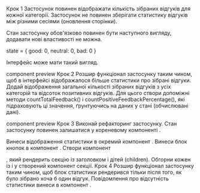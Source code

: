 Крок 1 Застосунок повинен відображати кількість зібраних відгуків для кожної
категорії. Застосунок не повинен зберігати статистику відгуків між різними
сесіями (оновлення сторінки).

Стан застосунку обов'язково повинен бути наступного вигляду, додавати нові
властивості не можна.

state = { good: 0, neutral: 0, bad: 0 }

Інтерфейс може мати такий вигляд.

component preview Крок 2 Розшир функціонал застосунку таким чином, щоб в
інтерфейсі відображалося більше статистики про зібрані відгуки. Додай
відображення загальної кількості зібраних відгуків з усіх категорій та відсоток
позитивних відгуків. Для цього створи допоміжні методи countTotalFeedback() і
countPositiveFeedbackPercentage(), які підраховують ці значення, ґрунтуючись на
даних у стані (обчислювані дані).

component preview Крок 3 Виконай рефакторинг застосунку. Стан застосунку повинен
залишатися у кореневому компоненті <App>.

Винеси відображення статистики в окремий компонент
<Statistics good={} neutral={} bad={} total={} positivePercentage={}>. Винеси
блок кнопок в компонент <FeedbackOptions options={} onLeaveFeedback={}>. Створи
компонент <Section title="">, який рендерить секцію із заголовком і дітей
(children). Обгорни кожен із <Statistics> і <FeedbackOptions> у створений
компонент секції. Крок 4 Розшир функціонал застосунку таким чином, щоб блок
статистики рендерився тільки після того, як було зібрано хоча б один відгук.
Повідомлення про відсутність статистики винеси в компонент
<Notification message="There is no feedback">.
